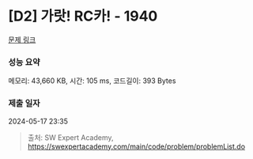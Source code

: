 # [D2] 가랏! RC카! - 1940 

[문제 링크](https://swexpertacademy.com/main/code/problem/problemDetail.do?contestProbId=AV5PjMgaALgDFAUq) 

### 성능 요약

메모리: 43,660 KB, 시간: 105 ms, 코드길이: 393 Bytes

### 제출 일자

2024-05-17 23:35



> 출처: SW Expert Academy, https://swexpertacademy.com/main/code/problem/problemList.do